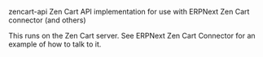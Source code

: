 zencart-api
Zen Cart API implementation for use with ERPNext Zen Cart connector (and others)

This runs on the Zen Cart server. See ERPNext Zen Cart Connector for an example of how to talk to it.
